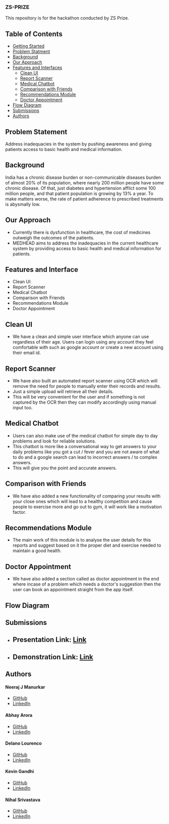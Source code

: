 ### ZS-PRIZE

This repository is for the hackathon conducted by ZS Prize.

## Table of Contents

- [Getting Started](#getting-started)
- [Problem Statment](#problem-statement)
- [Background](#background)
- [Our Approach](#our-approach)
- [Features and Interfaces](#features-and-interfaces)
  - [Clean UI](#clean-ui)
  - [Report Scanner](#report-scanner)
  - [Medical Chatbot](#medical-chatbot)
  - [Comparison with Friends](#comparison-with-friends)
  - [Recommendations Module](#recommendations-module)
  - [Doctor Appointment](#doctor-appointment)
- [Flow Diagram](#flow-diagram)
- [Submissions](#submissions)
- [Authors](#authors)

## Problem Statement

Address inadequacies in the system by pushing awareness and giving patients access to basic health and medical information.

## Background

India has a chronic disease burden or non-communicable diseases burden of almost 20% of its population, where nearly 200 million people have some chronic disease. Of that, just diabetes and hypertension afflict some 100 million people, and that patient population is growing by 13% a year. To make matters worse, the rate of patient adherence to prescribed treatments is abysmally low.

## Our Approach
* Currently there is dysfunction in healthcare, the cost of medicines outweigh the outcomes of the patients.
* MEDHEAD aims to address the inadequacies in the current healthcare system by providing access to basic health and medical information for patients.

## Features and Interface
* Clean UI
* Report Scanner
* Medical Chatbot
* Comparison with Friends
* Recommendations Module
* Doctor Appointment

## Clean UI
* We have a clean and simple user interface which anyone can use regardless of their age. Users can login using any account they feel comfortable with such as google account or create a new account using their email id.

## Report Scanner
* We have also built an automated report scanner using OCR which will remove the need for people to manually enter their records and results.
* Just a simple upload will retrieve all their details.
* This will be very convenient for the user and if something is not captured by the OCR then they can modify accordingly using manual input too.

## Medical Chatbot
* Users can also make use of the medical chatbot for simple day to day problems and look for reliable solutions.
* This chatbot is more like a conversational way to get answers to your daily problems like you got a cut / fever and you are not aware of what to do and a google search can lead to incorrect answers / to complex answers.
* This will give you the point and accurate answers.

## Comparison with Friends
* We have also added a new functionality of comparing your results with your close ones which will lead to a healthy competition and cause people to exercise more and go out to gym, it will work like a motivation factor.

## Recommendations Module
* The main work of this module is to analyse the user details for this reports and suggest based on it the proper diet and exercise needed to maintain a good health.

## Doctor Appointment
* We have also added a section called as doctor appointment in the end where incase of a problem which needs a doctor's suggestion then the user can book an appointment straight from the app itself.

## Flow Diagram

## Submissions
* ## Presentation Link: [Link](https://www.canva.com/design/DAFVSXew4YQ/0u63ZmSRuJcKQij5mTh9Vg/view?utm_content=DAFVSXew4YQ&utm_campaign=designshare&utm_medium=link2&utm_source=sharebutton#1)
* ## Demonstration Link: [Link](https://www.youtube.com/watch?v=rbJihmgOWeU&ab_channel=AbhayArora)

## Authors

#### Neeraj J Manurkar
* [GitHub](https://github.com/Neerajjr11)
* [LinkedIn](https://www.linkedin.com/in/neeraj-j-manurkar-64372b212/)


#### Abhay Arora
* [GitHub](https://github.com/SPAbhay)
* [LinkedIn](https://www.linkedin.com/in/abhayarora27)

#### Delano Lourenco
* [GitHub](https://github.com/3ddelano)
* [LinkedIn](https://www.linkedin.com/in/delano-lourenco-a9022a190)

#### Kevin Gandhi
* [GitHub](https://github.com/KevinGandhi9898)
* [LinkedIn](https://www.linkedin.com/in/kevin-gandhi-7a26b61b8/)

#### Nihal Srivastava
* [GitHub](https://github.com/Nihal-Srivastava05)
* [LinkedIn](https://www.linkedin.com/in/nihal-srivastava-7708a71b7)
